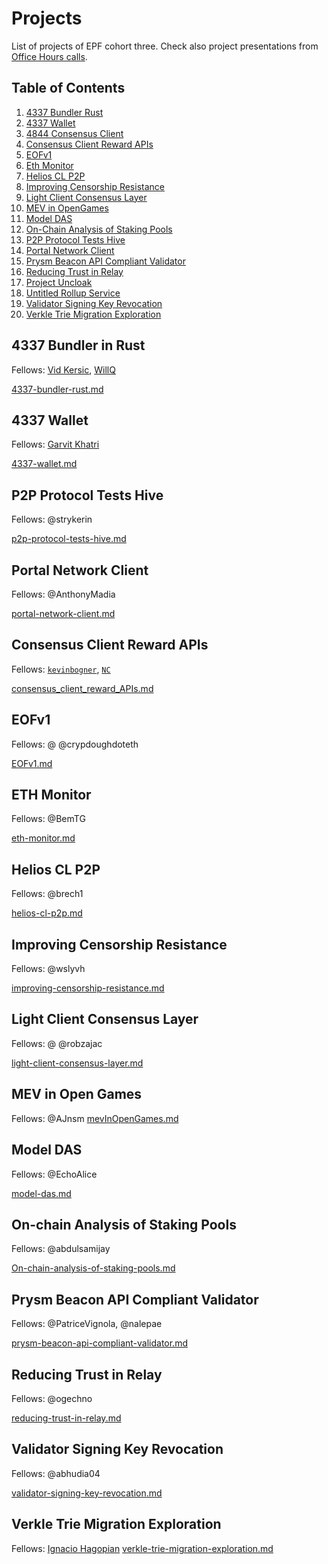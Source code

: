 # Projects

List of projects of EPF cohort three. Check also project presentations from [Office Hours calls](https://notes.ethereum.org/@MarioHavel/epf-office-hours). 

## Table of Contents
1. [4337 Bundler Rust](#4337-bundler-in-rust)
2. [4337 Wallet](#4337-wallet)
3. [4844 Consensus Client](#4844-consensus-client)
4. [Consensus Client Reward APIs](#consensus-client-reward-apis)
5. [EOFv1](#eofv1)
6. [Eth Monitor](#eth-monitor)
7. [Helios CL P2P](#helios-cl-p2p)
8. [Improving Censorship Resistance](#improving-censorship-resistance)
9. [Light Client Consensus Layer](#light-client-consensus-layer)
10. [MEV in OpenGames](#mev-in-opengames)
11. [Model DAS](#model-das)
12. [On-Chain Analysis of Staking Pools](#on-chain-analysis-of-staking-pools)
13. [P2P Protocol Tests Hive](#p2p-protocol-tests-hive)
14. [Portal Network Client](#portal-network-client)
15. [Prysm Beacon API Compliant Validator](#prysm-beacon-api-compliant-validator)
16. [Reducing Trust in Relay](#reducing-trust-in-relay)
17. [Project Uncloak](#project-uncloak)
18. [Untitled Rollup Service](#untitled-rollup-service)
19. [Validator Signing Key Revocation](#validator-signing-key-revocation)
20. [Verkle Trie Migration Exploration](#verkle-trie-migration-exploration)


## 4337 Bundler in Rust

Fellows: [Vid Kersic](https://github.com/Vid201), [WillQ](https://github.com/zsluedem)

[4337-bundler-rust.md](4337-bundler-rust.md)

## 4337 Wallet

Fellows: [Garvit Khatri](https://github.com/plusminushalf)

[4337-wallet.md](4337-wallet.md)

## P2P Protocol Tests Hive

Fellows: @strykerin 

[p2p-protocol-tests-hive.md](p2p-protocol-tests-hive.md)

## Portal Network Client

Fellows: @AnthonyMadia

[portal-network-client.md](portal-network-client.md)

## Consensus Client Reward APIs

Fellows: [`kevinbogner`](https://github.com/kevinbogner), [`NC`](https://github.com/naviechan)

[consensus_client_reward_APIs.md](consensus_client_reward_APIs.md)

## EOFv1

Fellows: @ @crypdoughdoteth

[EOFv1.md](EOFv1.md)

## ETH Monitor

Fellows: @BemTG 

[eth-monitor.md](eth-monitor.md)

## Helios CL P2P

Fellows: @brech1

[helios-cl-p2p.md](helios-cl-p2p.md)

## Improving Censorship Resistance

Fellows: @wslyvh

[improving-censorship-resistance.md](improving-censorship-resistance.md)

## Light Client Consensus Layer

Fellows: @ @robzajac

[light-client-consensus-layer.md](light-client-consensus-layer.md)

## MEV in Open Games


Fellows: @AJnsm
[mevInOpenGames.md](mevInOpenGames.md)

## Model DAS

Fellows: @EchoAlice

[model-das.md](model-das.md)

## On-chain Analysis of Staking Pools

Fellows: @abdulsamijay

[On-chain-analysis-of-staking-pools.md](On-chain-analysis-of-staking-pools.md)

## Prysm Beacon API Compliant Validator

Fellows: @PatriceVignola, @nalepae

[prysm-beacon-api-compliant-validator.md](prysm-beacon-api-compliant-validator.md)

## Reducing Trust in Relay

Fellows: @ogechno

[reducing-trust-in-relay.md](reducing-trust-in-relay.md)

## Validator Signing Key Revocation

Fellows: @abhudia04

[validator-signing-key-revocation.md](validator-signing-key-revocation.md)

## Verkle Trie Migration Exploration

Fellows: [Ignacio Hagopian](jsign)
[verkle-trie-migration-exploration.md](verkle-trie-migration-exploration.md)
